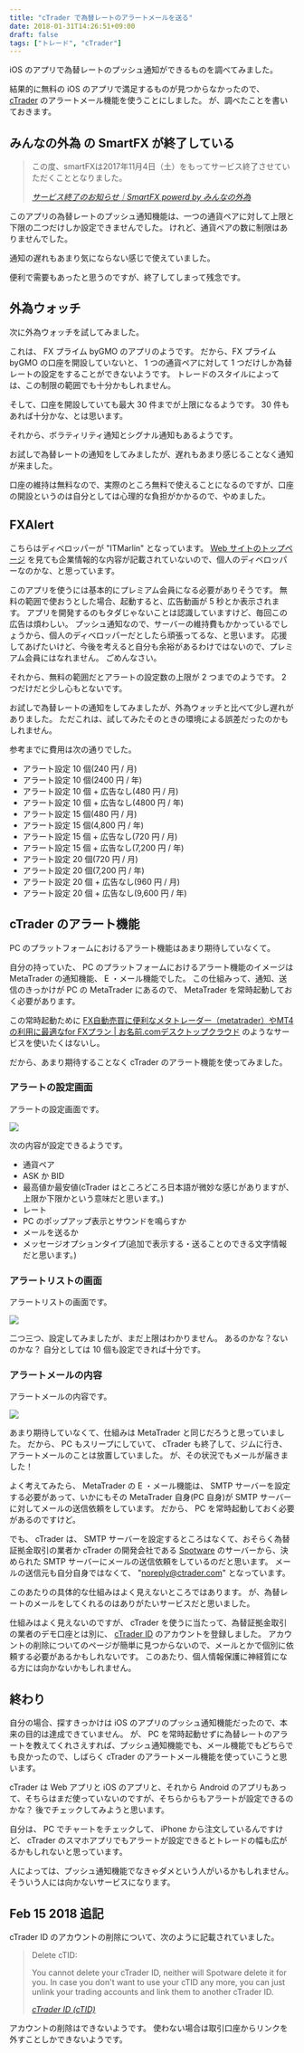 ```yaml
---
title: "cTrader で為替レートのアラートメールを送る"
date: 2018-01-31T14:26:51+09:00
draft: false
tags: ["トレード", "cTrader"]
---
```


iOS のアプリで為替レートのプッシュ通知ができるものを調べてみました。

<!--more-->

結果的に無料の iOS のアプリで満足するものが見つからなかったので、 [cTrader](www.spotware.jp/) のアラートメール機能を使うことにしました。
が、調べたことを書いておきます。

## みんなの外為 の SmartFX が終了している

> この度、smartFXは2017年11月4日（土）をもってサービス終了させていただくこととなりました。
>
> <cite>[サービス終了のお知らせ｜SmartFX powerd by みんなの外為](smartfx.minkabu.jp/)</cite>

このアプリの為替レートのプッシュ通知機能は、一つの通貨ペアに対して上限と下限の二つだけしか設定できませんでした。
けれど、通貨ペアの数に制限はありませんでした。

通知の遅れもあまり気にならない感じで使えていました。

便利で需要もあったと思うのですが、終了してしまって残念です。

## 外為ウォッチ

次に外為ウォッチを試してみました。

これは、 FX プライム byGMO のアプリのようです。
だから、FX プライム byGMO の口座を開設していないと、 1 つの通貨ペアに対して 1 つだけしか為替レートの設定をすることができないようです。
トレードのスタイルによっては、この制限の範囲でも十分かもしれません。

そして、口座を開設していても最大 30 件までが上限になるようです。
30 件もあれば十分かな、とは思います。

それから、ボラティリティ通知とシグナル通知もあるようです。

お試しで為替レートの通知をしてみましたが、遅れもあまり感じることなく通知が来ました。

口座の維持は無料なので、実際のところ無料で使えることになるのですが、口座の開設というのは自分としては心理的な負担がかかるので、やめました。

## FXAlert

こちらはディベロッパーが "ITMarlin" となっています。
[Web サイトのトップページ](http://www.itmarlin.com) を見ても企業情報的な内容が記載されていないので、個人のディベロッパーなのかな、と思っています。

このアプリを使うには基本的にプレミアム会員になる必要がありそうです。
無料の範囲で使おうとした場合、起動すると、広告動画が 5 秒とか表示されます。
アプリを開発するのもタダじゃないことは認識していますけど、毎回この広告は煩わしい。
プッシュ通知なので、サーバーの維持費もかかっているでしょうから、個人のディベロッパーだとしたら頑張ってるな、と思います。
応援してあげたいけど、今後を考えると自分も余裕があるわけではないので、プレミアム会員にはなれません。
ごめんなさい。

それから、無料の範囲だとアラートの設定数の上限が 2 つまでのようです。
2 つだけだと少し心もとないです。

お試しで為替レートの通知をしてみましたが、外為ウォッチと比べて少し遅れがありました。
ただこれは、試してみたそのときの環境による誤差だったのかもしれません。

参考までに費用は次の通りでした。

* アラート設定 10 個(240 円 / 月)
* アラート設定 10 個(2400 円 / 年)
* アラート設定 10 個 + 広告なし(480 円 / 月)
* アラート設定 10 個 + 広告なし(4800 円 / 年)
* アラート設定 15 個(480 円 / 月)
* アラート設定 15 個(4,800 円 / 年)
* アラート設定 15 個 + 広告なし(720 円 / 月)
* アラート設定 15 個 + 広告なし(7,200 円 / 年)
* アラート設定 20 個(720 円 / 月)
* アラート設定 20 個(7,200 円 / 年)
* アラート設定 20 個 + 広告なし(960 円 / 月)
* アラート設定 20 個 + 広告なし(9,600 円 / 年)

## cTrader のアラート機能

PC のプラットフォームにおけるアラート機能はあまり期待していなくて。

自分の持っていた、 PC のプラットフォームにおけるアラート機能のイメージは MetaTrader の通知機能、 E ・メール機能でした。
この仕組みって、通知、送信のきっかけが PC の MetaTrader にあるので、 MetaTrader を常時起動しておく必要があります。

この常時起動ために [FX自動売買に便利なメタトレーダー（metatrader）やMT4の利用に最適なfor FXプラン | お名前.comデスクトップクラウド](http://www.onamae-desktop.com/fx/) のようなサービスを使いたくはないし。

だから、あまり期待することなく cTrader のアラート機能を使ってみました。

### アラートの設定画面

アラートの設定画面です。

![](/img/85-01.png)

次の内容が設定できるようです。

* 通貨ペア
* ASK か BID
* 最高値か最安値(cTrader はところどころ日本語が微妙な感じがありますが、上限か下限かという意味だと思います。)
* レート
* PC のポップアップ表示とサウンドを鳴らすか
* メールを送るか
* メッセージオプションタイプ(追加で表示する・送ることのできる文字情報だと思います。)

### アラートリストの画面

アラートリストの画面です。

![](/img/85-02.png)

二つ三つ、設定してみましたが、まだ上限はわかりません。
あるのかな？ないのかな？
自分としては 10 個も設定できれば十分です。

### アラートメールの内容

アラートメールの内容です。

![](/img/85-03.png)

あまり期待していなくて、仕組みは MetaTrader と同じだろうと思っていました。
だから、 PC もスリープにしていて、 cTrader も終了して、ジムに行き、アラートメールのことは放置していました。
が、その状況でもメールが届きました！

よく考えてみたら、 MetaTrader の E ・メール機能は、 SMTP サーバーを設定する必要があって、いかにもその MetaTrader 自身(PC 自身)が SMTP サーバーに対してメールの送信依頼をしています。
だから、 PC を常時起動しておく必要があるのですけど。

でも、 cTrader は、 SMTP サーバーを設定するところはなくて、おそらく為替証拠金取引の業者か cTrader の開発会社である [Spotware](https://spotware.com/) のサーバーから、決められた SMTP サーバーにメールの送信依頼をしているのだと思います。
メールの送信元も自分自身ではなくて、 "noreply@ctrader.com" となっています。

このあたりの具体的な仕組みはよく見えないところではあります。
が、為替レートのメールをしてくれるのはありがたいサービスだと思いました。

仕組みはよく見えないのですが、 cTrader を使うに当たって、為替証拠金取引の業者のデモ口座とは別に、 [cTrader ID](https://id.ctrader.com) のアカウントを登録しました。
アカウントの削除についてのページが簡単に見つからないので、メールとかで個別に依頼する必要があるかもしれないです。
このあたり、個人情報保護に神経質になる方には向かないかもしれません。

## 終わり

自分の場合、探すきっかけは iOS のアプリのプッシュ通知機能だったので、本来の目的は達成できていません。
が、 PC を常時起動せずに為替レートのアラートを教えてくれさえすれば、プッシュ通知機能でも、メール機能でもどちらでも良かったので、しばらく cTrader のアラートメール機能を使っていこうと思います。

cTrader は Web アプリと iOS のアプリと、それから Android のアプリもあって、そちらはまだ使っていないのですが、そちらからもアラートが設定できるのかな？
後でチェックしてみようと思います。

自分は、 PC でチャートをチェックして、 iPhone から注文しているんですけど、 cTrader のスマホアプリでもアラートが設定できるとトレードの幅も広がるかもしれないと思っています。

人によっては、プッシュ通知機能でなきゃダメという人がいるかもしれません。
そういう人には向かないサービスになります。

## Feb 15 2018 追記

cTrader ID のアカウントの削除について、次のように記載されていました。

> Delete cTID:
>
> You cannot delete your cTrader ID, neither will Spotware delete it for you. In case you don't want to use your cTID any more, you can just unlink your trading accounts and link them to another cTrader ID.
>
> <cite>[cTrader ID (cTID)](http://help.spotware.com/ctid#deletectid)</cite>

アカウントの削除はできないようです。
使わない場合は取引口座からリンクを外すことしかできないようです。
